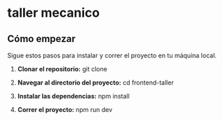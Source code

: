 # taller mecanico

## Cómo empezar

Sigue estos pasos para instalar y correr el proyecto en tu máquina local.

1. **Clonar el repositorio:**
   git clone <URL-del-repositorio>

2. **Navegar al directorio del proyecto:**
   cd frontend-taller

3. **Instalar las dependencias:**
   npm install

4. **Correr el proyecto:**
   npm run dev
